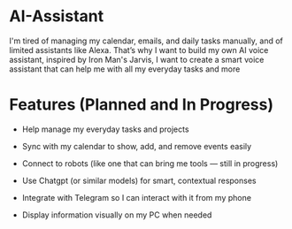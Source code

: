 # AI-Assistant

I'm tired of managing my calendar, emails, and daily tasks manually, and of limited assistants like Alexa. That’s why I want to build my own AI voice assistant, inspired by Iron Man's Jarvis, I want to create a smart voice assistant that can help me with all my everyday tasks and more

# Features (Planned and In Progress)

- Help manage my everyday tasks and projects

- Sync with my calendar to show, add, and remove events easily

- Connect to robots (like one that can bring me tools — still in progress)

- Use Chatgpt (or similar models) for smart, contextual responses

- Integrate with Telegram so I can interact with it from my phone

- Display information visually on my PC when needed
